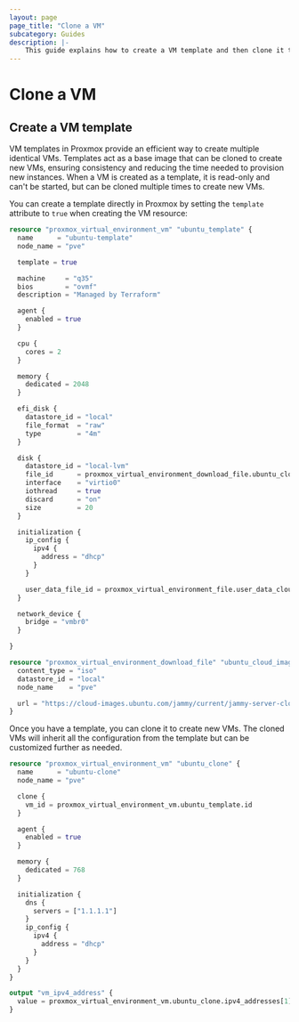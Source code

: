```yaml
---
layout: page
page_title: "Clone a VM"
subcategory: Guides
description: |-
    This guide explains how to create a VM template and then clone it to another VM.
---
```


# Clone a VM

## Create a VM template

VM templates in Proxmox provide an efficient way to create multiple identical VMs. Templates act as a base image that can be cloned to create new VMs, ensuring consistency and reducing the time needed to provision new instances. When a VM is created as a template, it is read-only and can't be started, but can be cloned multiple times to create new VMs.

You can create a template directly in Proxmox by setting the `template` attribute to `true` when creating the VM resource:

```terraform
resource "proxmox_virtual_environment_vm" "ubuntu_template" {
  name      = "ubuntu-template"
  node_name = "pve"

  template = true

  machine     = "q35"
  bios        = "ovmf"
  description = "Managed by Terraform"

  agent {
    enabled = true
  }

  cpu {
    cores = 2
  }

  memory {
    dedicated = 2048
  }

  efi_disk {
    datastore_id = "local"
    file_format  = "raw"
    type         = "4m"
  }

  disk {
    datastore_id = "local-lvm"
    file_id      = proxmox_virtual_environment_download_file.ubuntu_cloud_image.id
    interface    = "virtio0"
    iothread     = true
    discard      = "on"
    size         = 20
  }

  initialization {
    ip_config {
      ipv4 {
        address = "dhcp"
      }
    }

    user_data_file_id = proxmox_virtual_environment_file.user_data_cloud_config.id
  }

  network_device {
    bridge = "vmbr0"
  }

}

resource "proxmox_virtual_environment_download_file" "ubuntu_cloud_image" {
  content_type = "iso"
  datastore_id = "local"
  node_name    = "pve"

  url = "https://cloud-images.ubuntu.com/jammy/current/jammy-server-cloudimg-amd64.img"
}
```

Once you have a template, you can clone it to create new VMs. The cloned VMs will inherit all the configuration from the template but can be customized further as needed.

```terraform
resource "proxmox_virtual_environment_vm" "ubuntu_clone" {
  name      = "ubuntu-clone"
  node_name = "pve"

  clone {
    vm_id = proxmox_virtual_environment_vm.ubuntu_template.id
  }

  agent {
    enabled = true
  }

  memory {
    dedicated = 768
  }

  initialization {
    dns {
      servers = ["1.1.1.1"]
    }
    ip_config {
      ipv4 {
        address = "dhcp"
      }
    }
  }
}

output "vm_ipv4_address" {
  value = proxmox_virtual_environment_vm.ubuntu_clone.ipv4_addresses[1][0]
}
```
